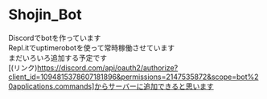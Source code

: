 # Shojin_Bot
Discordでbotを作っています  
Repl.itでuptimerobotを使って常時稼働させています  
まだいろいろ追加する予定です  
[(リンク)https://discord.com/api/oauth2/authorize?client_id=1094815378607181896&permissions=2147535872&scope=bot%20applications.commands]からサーバーに追加できると思います
